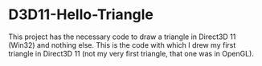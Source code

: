 # D3D11-Hello-Triangle
This project has the necessary code to draw a triangle in Direct3D 11 (Win32) and nothing else. This is the code with which I drew my first triangle in Direct3D 11 (not my very first triangle, that one was in OpenGL).
